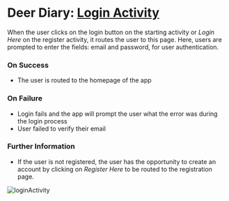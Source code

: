 # Deer Diary: [Login Activity](https://github.com/cunychenhclass/cisc3171proj-group6/issues/2)

When the user clicks on the login button on the starting activity or *Login Here* on the register activity, it routes the user to this page. Here, users are prompted to enter the fields: email and password,
for user authentication. 
### On Success
- The user is routed to the homepage of the app
### On Failure
- Login fails and the app will prompt the user what the error was during the login process
- User failed to verify their email

### Further Information
- If the user is not registered, the user has the opportunity to create an account by clicking on *Register Here* to be routed to the registration page.

![loginActivity](https://user-images.githubusercontent.com/70163313/225715678-8b1c4d2b-d000-4978-b1ca-bc04b0d9d449.png)
